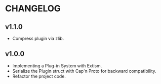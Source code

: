 # CHANGELOG

## v1.1.0

- Compress plugin via zlib.

## v1.0.0

- Implementing a Plug-in System with Extism.
- Serialize the Plugin struct with Cap'n Proto for backward compatibility.
- Refactor the project code.
